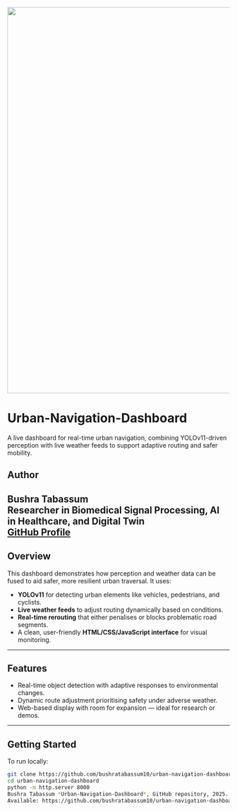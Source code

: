 <p align="center">
  <img width="1888" height="874" alt="image" src="https://github.com/user-attachments/assets/91cc6d85-1332-4049-af15-c9ffe6274fb7" />
</p>



# Urban-Navigation-Dashboard


A live dashboard for real-time urban navigation, combining YOLOv11-driven perception with live weather feeds to support adaptive routing and safer mobility.


## Author  

**Bushra Tabassum**  
Researcher in Biomedical Signal Processing, AI in Healthcare, and Digital Twin  
[GitHub Profile](https://github.com/bushratabassum10)
---

## Overview

This dashboard demonstrates how perception and weather data can be fused to aid safer, more resilient urban traversal. It uses:

- **YOLOv11** for detecting urban elements like vehicles, pedestrians, and cyclists.
- **Live weather feeds** to adjust routing dynamically based on conditions.
- **Real-time rerouting** that either penalises or blocks problematic road segments.
- A clean, user-friendly **HTML/CSS/JavaScript interface** for visual monitoring.

---

## Features

- Real-time object detection with adaptive responses to environmental changes.
- Dynamic route adjustment prioritising safety under adverse weather.
- Web-based display with room for expansion — ideal for research or demos.

---

## Getting Started

To run locally:

```bash
git clone https://github.com/bushratabassum10/urban-navigation-dashboard.git
cd urban-navigation-dashboard
python -m http.server 8000
Bushra Tabassum *Urban-Navigation-Dashboard*, GitHub repository, 2025.  
Available: https://github.com/bushratabassum10/urban-navigation-dashboard
